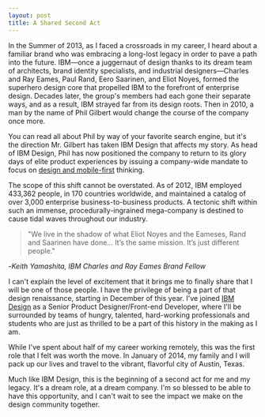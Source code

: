 ```yaml
---
layout: post
title: A Shared Second Act
---
```


In the Summer of 2013, as I faced a crossroads in my career, I heard about a familiar brand who was embracing a long-lost legacy in order to pave a path into the future. IBM—once a juggernaut of design thanks to its dream team of architects, brand identity specialists, and industrial designers—Charles and Ray Eames, Paul Rand, Eero Saarinen, and Eliot Noyes, formed the superhero design core that propelled IBM to the forefront of enterprise design. Decades later, the group's members  had each gone their separate ways, and as a result, IBM strayed far from its design roots. Then in 2010, a man by the name of Phil Gilbert would change the course of the company once more. 

You can read all about Phil by way of your favorite search engine, but it's the direction Mr. Gilbert has taken IBM Design that affects my story. As head of IBM Design, Phil has now positioned the company to return to its glory days of elite product experiences by issuing a company-wide mandate to focus on [design and mobile-first](http://redmonk.com/jgovernor/2013/02/21/ibm-goes-all-in-on-mobile-design-first-for-mobilefirst/) thinking. 

The scope of this shift cannot be overstated. As of 2012, IBM employed 433,362 people, in 170 countries worldwide, and maintained a catalog of over 3,000 enterprise business-to-business products. A tectonic shift within such an immense, procedurally-ingrained mega-company is destined to cause tidal waves throughout our industry. 

> "We live in the shadow of what Eliot Noyes and the Eameses, Rand and Saarinen have done… It’s the same mission. It’s just different people." 

-*Keith Yamashita, IBM Charles and Ray Eames Brand Fellow*

I can't explain the level of excitement that it brings me to finally share that I will be one of those people. I have the privilege of being a part of that design renaissance, starting in December of this year. I've joined [IBM Design](http://www.ibm.com/design/) as a Senior Product Designer/Front-end Developer, where I'll be surrounded by teams of hungry, talented, hard-working professionals and students who are just as thrilled to be a part of this history in the making as I am. 

While I've spent about half of my career working remotely, this was the first role that I felt was worth the move. In January of 2014, my family and I will pack up our lives and travel to the vibrant, flavorful city of Austin, Texas. 

Much like IBM Design, this is the beginning of a second act for me and my legacy. It's a dream role, at a dream company. I'm so blessed to be able to have this opportunity, and I can't wait to see the impact we make on the design community together. 